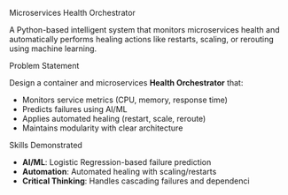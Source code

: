Microservices Health Orchestrator

A Python-based intelligent system that monitors microservices health and automatically performs healing actions like restarts, scaling, or rerouting using machine learning.

Problem Statement

Design a container and microservices **Health Orchestrator** that:
- Monitors service metrics (CPU, memory, response time)
- Predicts failures using AI/ML
- Applies automated healing (restart, scale, reroute)
- Maintains modularity with clear architecture

Skills Demonstrated

- **AI/ML**: Logistic Regression-based failure prediction
- **Automation**: Automated healing with scaling/restarts
- **Critical Thinking**: Handles cascading failures and dependenci
